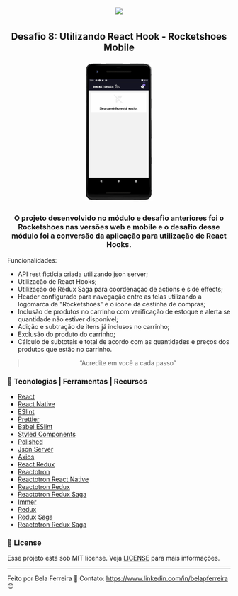 <h1 align="center">
<img src="https://user-images.githubusercontent.com/59603768/75156287-8fa02b80-56f0-11ea-84a3-a6bacc2fcdd1.png">
</h1>

<h2 align="center">
  <p>Desafio 8: Utilizando React Hook - Rocketshoes Mobile</p>
  <p align="center">
    <img src="src/assets/RocketshoesMobile.GIF" width="30%" height="30%" max-width:100% >
  </p>
</h2>

<h3 align="center">
  O projeto desenvolvido no módulo e desafio anteriores foi o Rocketshoes nas versões web e mobile e o desafio desse módulo foi a conversão da aplicação para utilização de React Hooks.
</h3>

  Funcionalidades:

  - API rest fictícia criada utilizando json server;
  - Utilização de React Hooks;
  - Utilização de Redux Saga para coordenação de actions e side effects;
  - Header configurado para navegação entre as telas utilizando a logomarca da "Rocketshoes" e o ícone da cestinha de compras;
  - Inclusão de produtos no carrinho com verificação de estoque e alerta se quantidade não estiver disponível;
  - Adição e subtração de itens já inclusos no carrinho;
  - Exclusão do produto do carrinho;
  - Cálculo de subtotais e total de acordo com as quantidades e preços dos produtos que estão no carrinho.

<blockquote align="center">“Acredite em você a cada passo”</blockquote>

### :wrench: Tecnologias | Ferramentas | Recursos

-  [React](https://pt-br.reactjs.org/)
-  [React Native](https://reactnative.dev/)
-  [ESlint](https://eslint.org/)
-  [Prettier](https://prettier.io/)
-  [Babel ESlint](https://github.com/babel/babel-eslint)
-  [Styled Components](https://styled-components.com/)
-  [Polished](https://polished.js.org/)
-  [Json Server](https://github.com/typicode/json-server)
-  [Axios](https://github.com/axios/axios)
-  [React Redux](https://react-redux.js.org/)
-  [Reactotron](https://infinite.red/reactotron)
-  [Reactotron React Native](https://github.com/infinitered/reactotron/blob/master/docs/quick-start-react-native.md)
-  [Reactotron Redux](https://github.com/infinitered/reactotron/blob/master/docs/plugin-redux.md)
-  [Reactotron Redux Saga](https://github.com/infinitered/reactotron/blob/master/docs/plugin-redux-saga.md)
-  [Immer](https://github.com/immerjs/immer)
-  [Redux](https://redux.js.org/)
-  [Redux Saga](https://redux-saga.js.org/)
-  [Reactotron Redux Saga](https://github.com/infinitered/reactotron/blob/master/docs/plugin-redux-saga.md)

### :memo: License
Esse projeto está sob MIT license. Veja [LICENSE](https://github.com/belapferreira/desafio08-react-hooks-rocketshoes/blob/master/LICENSE) para mais informações.

---

Feito por Bela Ferreira :blue_heart: Contato: https://www.linkedin.com/in/belapferreira :blush:
